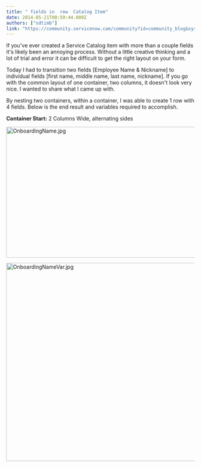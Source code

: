 ```yaml
---
title: " fields in  row  Catalog Item"
date: 2014-05-21T00:59:44.000Z
authors: ["sdtimb"]
link: "https://community.servicenow.com/community?id=community_blog&sys_id=e31ea26ddbd0dbc01dcaf3231f961910"
---
```

<p>If you've ever created a Service Catalog item with more than a couple fields it's likely been an annoying process. Without a little creative thinking and a lot of trial and error it can be difficult to get the right layout on your form.</p><p></p><p>Today I had to transition two fields [Employee Name &amp; Nickname] to individual fields [first name, middle name, last name, nickname]. If you go with the common layout of one container, two columns, it doesn't look very nice. I wanted to share what I came up with.</p><p></p><p>By nesting two containers, within a container, I was able to create 1 row with 4 fields. Below is the end result and variables required to accomplish.</p><p></p><p><strong>Container Start:</strong> 2 Columns Wide, alternating sides</p><p></p><p><img   alt="OnboardingName.jpg" class="image-0 jive-image" src="99cea8c2dbd857049c9ffb651f96195f.iix" style="height: 349px; width: 620px;"/></p><p></p><p><img   alt="OnboardingNameVar.jpg" class="jive-image image-2" src="8d8ec80adb9c1344e9737a9e0f9619d3.iix" style="height: 529px; width: 620px;"/></p>
